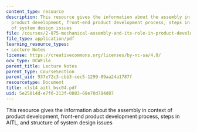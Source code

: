 ```yaml
---
content_type: resource
description: This resource gives the information about the assembly in context of
  product development, front-end product development process, steps in AITL, and structure
  of system design issues
file: /courses/2-875-mechanical-assembly-and-its-role-in-product-development-fall-2004/5e25814de7f0213f088368e70d784d87_cls14_aitl_bsc04.pdf
file_type: application/pdf
learning_resource_types:
- Lecture Notes
license: https://creativecommons.org/licenses/by-nc-sa/4.0/
ocw_type: OCWFile
parent_title: Lecture Notes
parent_type: CourseSection
parent_uid: 937e72c3-cbb3-cec5-1299-89aa24a1787f
resourcetype: Document
title: cls14_aitl_bsc04.pdf
uid: 5e25814d-e7f0-213f-0883-68e70d784d87
---
```

This resource gives the information about the assembly in context of product development, front-end product development process, steps in AITL, and structure of system design issues